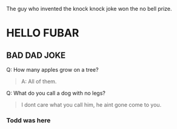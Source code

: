
The guy who invented the knock knock joke won the no bell prize.


# HELLO FUBAR

## BAD DAD JOKE

Q: How many apples grow on a tree?
  > A: All of them.


Q: What do you call a dog with no legs?
> I dont care what you call him, he aint gone come to you.

### Todd was here


